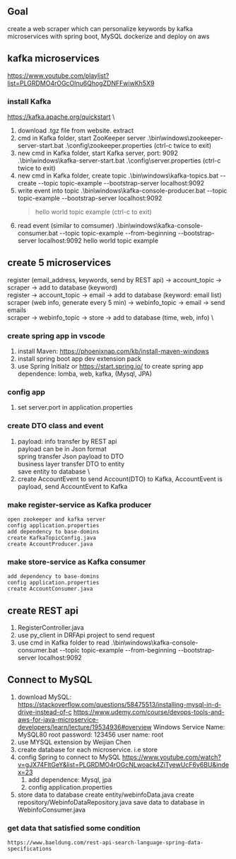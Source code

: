 ## Goal
create a web scraper which can personalize keywords by kafka microservices with spring boot, MySQL
dockerize and deploy on aws

## kafka microservices
https://www.youtube.com/playlist?list=PLGRDMO4rOGcOlnu6QhogZDNFFwiwKh5X9

### install Kafka
https://kafka.apache.org/quickstart \
1. download .tgz file from website. extract
2. cmd in Kafka folder, start ZooKeeper server
    .\bin\windows\zookeeper-server-start.bat .\config\zookeeper.properties 
    (ctrl-c twice to exit)
3. new cmd in Kafka folder, start Kafka server, port: 9092
    .\bin\windows\kafka-server-start.bat .\config\server.properties
    (ctrl-c twice to exit)
4. new cmd in Kafka folder, create topic
    .\bin\windows\kafka-topics.bat --create --topic topic-example --bootstrap-server localhost:9092
5. write event into topic
    .\bin\windows\kafka-console-producer.bat --topic topic-example --bootstrap-server localhost:9092
    >hello world
    >topic example 
    (ctrl-c to exit)
6. read event (similar to comsumer)
    .\bin\windows\kafka-console-consumer.bat --topic topic-example --from-beginning --bootstrap-server localhost:9092
    hello world
    topic example

## create 5 microservices
register (email_address, keywords, send by REST api) -> account_topic -> scraper -> add to database (keyword) \
register -> account_topic -> email -> add to database (keyword: email list) \
scraper (web info, generate every 5 min) -> webinfo_topic -> email -> send emails \
scraper -> webinfo_topic -> store -> add to database (time, web, info) \



### create spring app in vscode
1. install Maven: https://phoenixnap.com/kb/install-maven-windows
2. install spring boot app dev extension pack
3. use Spring Initialz or https://start.spring.io/ to create spring app
    dependence: lomba, web, kafka, (Mysql, JPA)

### config app
1. set server.port in application.properties

### create DTO class and event
1. payload: info transfer by REST api \
payload can be in Json format \
spring transfer Json payload to DTO \
business layer transfer DTO to entity \
save entity to database \
2. create AccountEvent to send Account(DTO) to Kafka, AccountEvent is payload, send AccountEvent to Kafka

### make register-service as Kafka producer
    open zookeeper and kafka server
    config application.properties
    add dependency to base-domins
    create KafkaTopicConfig.java
    create AccountProducer.java

### make store-service as Kafka consumer
    add dependency to base-domins
    config application.properties
    create AccountConsumer.java

## create REST api
1. RegisterController.java
2. use py_client in DRFApi project to send request
3. use cmd in Kafka folder to read
    .\bin\windows\kafka-console-consumer.bat --topic topic-example --from-beginning --bootstrap-server localhost:9092

## Connect to MySQL
1. download MySQL: 
    https://stackoverflow.com/questions/58475513/installing-mysql-in-d-drive-instead-of-c
    https://www.udemy.com/course/devops-tools-and-aws-for-java-microservice-developers/learn/lecture/19534936#overview
    Windows Service Name: MySQL80
    root password: 123456
    user name: root
2. use MYSQL extension by Weijian Chen
3. create database for each microservice. i.e store
4. config Spring to connect to MySQL
    https://www.youtube.com/watch?v=gJX74FltGeY&list=PLGRDMO4rOGcNLwoack4ZiTyewUcF6y6BU&index=23
    1. add dependence: Mysql, jpa
    2. config application.properties
5. store data to database
    create entity/webinfoData.java
    create repository/WebinfoDataRepository.java
    save data to database in WebinfoConsumer.java

### get data that satisfied some condition
    https://www.baeldung.com/rest-api-search-language-spring-data-specifications